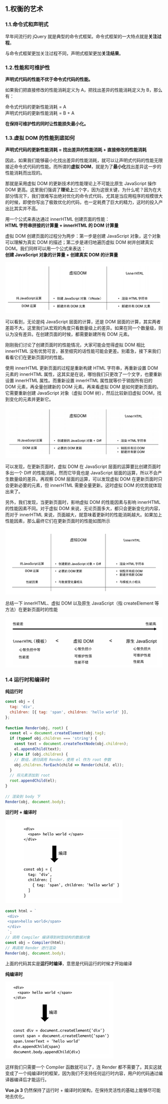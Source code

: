 ## 1.权衡的艺术

### 1.1.命令式和声明式

早年间流行的 jQuery 就是典型的命令式框架。命令式框架的一大特点就是**关注过程**。

与命令式框架更加关注过程不同，声明式框架更加**关注结果**。

### 1.2.性能和可维护性

**声明式代码的性能不优于命令式代码的性能。**

如果我们把直接修改的性能消耗定义为 A，把找出差异的性能消耗定义为 B，那么有：

命令式代码的更新性能消耗 = A  
声明式代码的更新性能消耗 = B + A

**在保持可维护性的同时让性能损失最小化。**

### 1.3.虚拟 DOM 的性能到底如何

**声明式代码的更新性能消耗 = 找出差异的性能消耗 + 直接修改的性能消耗**

因此，如果我们能够最小化找出差异的性能消耗，就可以让声明式代码的性能无限接近命令式代码的性能。而所谓的**虚拟 DOM**，就是为了**最小化**找出差异这一步的性能消耗而出现的。

那就是采用虚拟 DOM 的更新技术的性能理论上不可能比原生 JavaScript 操作 DOM 更高。这里我们强调了**理论上**三个字，因为这很关键，为什么呢？因为在大部分情况下，我们很难写出绝对优化的命令式代码，尤其是当应用程序的规模很大的时候，即使你写出了极致优化的代码，也一定耗费了巨大的精力，这时的投入产出比其实并不高。

用一个公式来表达通过 innerHTML 创建页面的性能：  
**HTML 字符串拼接的计算量 + innerHTML 的 DOM 计算量**

虚拟 DOM 创建页面的过程分为两步：第一步是创建 JavaScript 对象，这个对象可以理解为真实 DOM 的描述；第二步是递归地遍历虚拟 DOM 树并创建真实 DOM。我们同样可以用一个公式来表达：  
**创建 JavaScript 对象的计算量 + 创建真实 DOM 的计算量**

![](./1.png)

可以看到，无论是纯 JavaScript 层面的计算，还是 DOM 层面的计算，其实两者差距不大。这里我们从宏观的角度只看数量级上的差异。如果在同一个数量级，则认为没有差异。在创建页面的时候，都需要新建所有 DOM 元素。

刚刚我们讨论了创建页面时的性能情况，大家可能会觉得虚拟 DOM 相比 innerHTML 没有优势可言，甚至细究的话性能可能会更差。别着急，接下来我们看看它们在更新页面时的性能。

使用 innerHTML 更新页面的过程是重新构建 HTML 字符串，再重新设置 DOM 元素的 innerHTML 属性，这其实是在说，哪怕我们只更改了一个文字，也要重新设置 innerHTML 属性。而重新设置 innerHTML 属性就等价于销毁所有旧的 DOM 元素，再全量创建新的 DOM 元素。再来看虚拟 DOM 是如何更新页面的。它需要重新创建 JavaScript 对象（虚拟 DOM 树），然后比较新旧虚拟 DOM，找到变化的元素并更新它。

![](./2.png)

可以发现，在更新页面时，虚拟 DOM 在 JavaScript 层面的运算要比创建页面时多出一个 Diff 的性能消耗，然而它毕竟也是 JavaScript 层面的运算，所以不会产生数量级的差异。再观察 DOM 层面的运算，可以发现虚拟 DOM 在更新页面时只会更新必要的元素，但 innerHTML 需要全量更新。这时虚拟 DOM 的优势就体现出来了。

另外，我们发现，当更新页面时，影响虚拟 DOM 的性能因素与影响 innerHTML 的性能因素不同。对于虚拟 DOM 来说，无论页面多大，都只会更新变化的内容，而对于 innerHTML 来说，页面越大，就意味着更新时的性能消耗越大。如果加上性能因素，那么最终它们在更新页面时的性能如图所示

![](./3.png)

总结一下 innerHTML、虚拟 DOM 以及原生 JavaScript（指 createElement 等方法）在更新页面时的性能

![](./4.png)

### 1.4 运行时和编译时

**纯运行时**

```js
const obj = {
  tag: 'div',
  children: [{ tag: 'span', children: 'hello world' }],
};

function Render(obj, root) {
  const el = document.createElement(obj.tag);
  if (typeof obj.children === 'string') {
    const text = document.createTextNode(obj.children);
    el.appendChild(text);
  } else if (obj.children) {
    // 数组，递归调用 Render，使用 el 作为 root 参数
    obj.children.forEach(child => Render(child, el));
  }
  // 将元素添加到 root
  root.appendChild(el);
}

// 渲染到 body 下
Render(obj, document.body);
```

**运行时 + 编译时**

![](./5.png)

```js
const html = `
 <div>
 <span>hello world</span>
 </div>
 `;
// 调用 Compiler 编译得到树型结构的数据对象
const obj = Compiler(html);
// 再调用 Render 进行渲染
Render(obj, document.body);
```

上面的代码其实是**运行时编译**，意思是代码运行的时候才开始编译

**纯编译时**

![](./6.png)

这样我们只需要一个 Compiler 函数就可以了，连 Render 都不需要了。其实这就变成了一个纯编译时的框架，因为我们不支持任何运行时内容，用户的代码通过编译器编译后才能运行。

**Vue.js 3** 仍然保持了运行时 + 编译时的架构，在保持灵活性的基础上能够尽可能地去优化。

